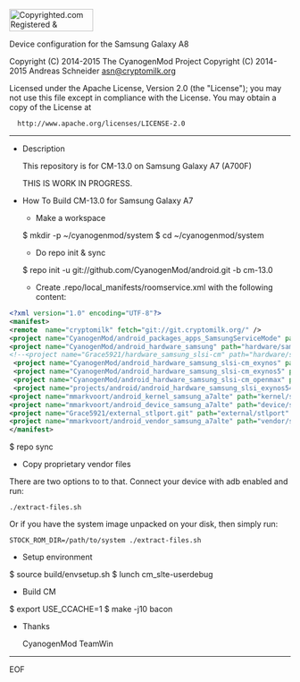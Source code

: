 <a target="_blank" href="http://www.copyrighted.com/copyrights/view/0dl4-b1qo-4lxw-lsut"><img border="0" alt="Copyrighted.com Registered &amp; Protected 
0DL4-B1QO-4LXW-LSUT" title="Copyrighted.com Registered &amp; Protected 
0DL4-B1QO-4LXW-LSUT" width="150" height="40" src="http://static.copyrighted.com/images/seal.gif" /></a>

Device configuration for the Samsung Galaxy A8

Copyright (C) 2014-2015 The CyanogenMod Project
Copyright (C) 2014-2015 Andreas Schneider <asn@cryptomilk.org>

 Licensed under the Apache License, Version 2.0 (the "License");
 you may not use this file except in compliance with the License.
 You may obtain a copy of the License at

      http://www.apache.org/licenses/LICENSE-2.0

------------------------------------------------------------------

* Description

  This repository is for CM-13.0 on Samsung Galaxy A7 (A700F)

    THIS IS WORK IN PROGRESS.


* How To Build CM-13.0 for Samsung Galaxy A7

  - Make a workspace

  $ mkdir -p ~/cyanogenmod/system
  $ cd ~/cyanogenmod/system


  - Do repo init & sync

  $ repo init -u git://github.com/CyanogenMod/android.git -b cm-13.0


  - Create .repo/local_manifests/roomservice.xml with the following content:


```xml
<?xml version="1.0" encoding="UTF-8"?>
<manifest>
<remote  name="cryptomilk" fetch="git://git.cryptomilk.org/" />
<project name="CyanogenMod/android_packages_apps_SamsungServiceMode" path="packages/apps/SamsungServiceMode" remote="github" />
<project name="CyanogenMod/android_hardware_samsung" path="hardware/samsung" remote="github" revision="cm-13.0" />
<!--<project name="Grace5921/hardware_samsung_slsi-cm" path="hardware/samsung_slsi-cm" remote="github" revision="cm-13.0" />-->
 <project name="CyanogenMod/android_hardware_samsung_slsi-cm_exynos" path="hardware/samsung_slsi-cm/exynos" revesion="cm-13.0" />
 <project name="CyanogenMod/android_hardware_samsung_slsi-cm_exynos5" path="hardware/samsung_slsi-cm/exynos5" />
 <project name="CyanogenMod/android_hardware_samsung_slsi-cm_openmax" path="hardware/samsung_slsi-cm/openmax" />
 <project name="projects/android/android_hardware_samsung_slsi_exynos5430" path="hardware/samsung_slsi-cm/exynos5430" remote="cryptomilk"  />
<project name="mmarkvoort/android_kernel_samsung_a7alte" path="kernel/samsung/a7alte" remote="github" revision="cm-13.0"/>
<project name="mmarkvoort/android_device_samsung_a7alte" path="device/samsung/a7alte" remote="github" revision="cm-13.0" />
<project name="Grace5921/external_stlport.git" path="external/stlport" remote="github" revision="cm-13.0" />
<project name="mmarkvoort/android_vendor_samsung_a7alte" path="vendor/samsung/a7alte" remote="github" revision="cm-13.0" />
</manifest>
```


  $ repo sync

  - Copy proprietary vendor files

  There are two options to to that. Connect your device with adb enabled and run:

    ./extract-files.sh

  Or if you have the system image unpacked on your disk, then simply run:

    STOCK_ROM_DIR=/path/to/system ./extract-files.sh

  - Setup environment

  $ source build/envsetup.sh
  $ lunch cm_slte-userdebug


  - Build CM

  $ export USE_CCACHE=1
  $ make -j10 bacon


* Thanks

  CyanogenMod
  TeamWin

----
EOF
